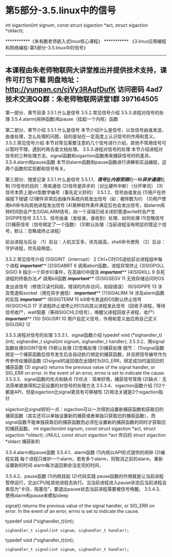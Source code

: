 # 第5部分-3.5.linux中的信号

int sigaction(int signum, const struct sigaction *act,
struct sigaction *oldact);

***********《朱有鹏老师嵌入式linux核心课程》 ***********
《3.linux应用编程和网络编程-第5部分-3.5.linux中的信号》

--------------------------------------------------------
本课程由朱老师物联网大讲堂推出并提供技术支持，课件可打包下载
网盘地址：http://yunpan.cn/cjVy3RAgfDufK 访问密码 4ad7
技术交流QQ群：朱老师物联网讲堂1群 397164505
--------------------------------------------------------

第一部分、章节目录
3.5.1.什么是信号
3.5.2.常见信号介绍
3.5.3.进程对信号的处理
3.5.4.alarm(闹钟函数)和pause（挂起一个内核）函数

第二部分、章节介绍
3.5.1.什么是信号
	本节介绍什么是信号，以及信号由谁发送、由谁处理，怎么处理的问题，目的是站在一定高度上认识信号的作用和意义。
3.5.2.常见信号介绍
	本节对常见需要注意的几个信号进行介绍，其他不常用信号可以暂时不理，遇到时再去查文档处理。
3.5.3.进程对信号的处理
	本节介绍进程对信号的三种处理方法，signal函数和sigaction函数用来捕获信号时的差异。
3.5.4.alarm和pause函数
	本节对alarm函数和pause函数进行讲解和实战编程，这两个函数的实现都和信号有关。
	

第三部分、随堂记录
3.5.1.什么是信号
3.5.1.1、***信号***是***内容受限***的一种***异步通信***机制
(1)信号的目的：用来通信
(2)信号是异步的（对比硬件中断）（分开审讯）
(3)信号本质上是int型数字编号（事先定义好的）
3.5.1.2、信号由谁发出
(1)用户在终端按下按键
(2)硬件异常后由操作系统内核发出信号（如：被除数为0）
(3)用户使用kill命令向其他进程发出信号
(4)某种软件条件满足后也会发出信号，如alarm闹钟时间到会产生SIGALARM信号，向一个读端已经关闭的管道write时会产生SIGPIPE信号
3.5.1.3、信号由谁（发给谁，谁收到）处理、如何处理
(1)忽略信号
(2)捕获信号（信号绑定了一个函数）
(3)默认处理（当前进程没有明显的管这个信号，默认：忽略或终止进程）

前台进程与后台
（1）前台：人机交互多，优先级高，shell命令使用
（2）后台：守护进程，优先级稍低，

3.5.2.常见信号介绍
(1)SIGINT（interrupt）    2		Ctrl+C时OS送给前台进程组中每个进程    *****important*******
(2)SIGABRT			6		调用abort函数，进程异常终止
(3)SIGPOLL	SIGIO	8		指示一个异步IO事件，在高级IO中提及    *****important*******
(4)SIGKILL			9		杀死进程的终极办法🗡   调用kill函数      *****important*******
(5)SIGSEGV			11		无效存储访问时OS发出该信号（修改只读代码段，错误的内存访问，如段错误） 
(6)SIGPIPE			13		涉及管道和socket（用在异步通信） *****important*******
(7)SIGALRM			14		涉及alarm函数的实现      *****important*******
(8)SIGTERM			15		kill命令发送的OS默认终止信号
(9)SIGCHLD			17		子进程终止或停止时OS向其父进程发此信号（回收子进程，等待信号收尸，wait阻塞（等待SIGCHLD信号），唤醒父进程回收子进程，收尸） *****important*******
(10)
SIGUSR1				10		用户自定义信号，作用和意义由应用自己定义
SIGUSR2				12

3.5.3.进程对信号的处理
3.5.3.1、signal函数介绍
       typedef void (*sighandler_t)(int);
       sighandler_t signal(int signum, sighandler_t handler);
3.5.3.2、用signal函数处理SIGINT信号
(1)默认处理
(2)忽略处理
(3)捕获处理
细节：
(1)signal函数绑定一个捕获函数后信号发生后会自动执行绑定的捕获函数，并且把信号编号作为传参传给捕获函数
(2)signal的返回值在出错时为SIG_ERR，绑定成功时返回旧的捕获函数
(3)   signal() returns the previous value of the signal handler, or SIG_ERR on error.  In the
       event of an error, errno is set to indicate the cause.
3.5.3.3、signal函数的优点和缺点
(1)优点：简单好用，捕获信号常用
(2)缺点：无法简单直接得知之前设置的对信号的处理方法
3.5.3.4、sigaction函数介绍
(1)2个都是API，但是sigaction比signal更具有可移植性
(2)用法关键是2个sigaction指针

sigaction比signal好的一点：sigaction可以一次得到设置新捕获函数和获取旧的捕获函数（其实还可以单独设置新的捕获或者单独只获取旧的捕获函数），而signal函数不能单独获取旧的捕获函数而必须在设置新的捕获函数的同时才获取旧的捕获函数。
int sigaction(int signum, const struct sigaction *act, struct sigaction *oldact); //NULL
const struct sigaction *act  传旧的
struct sigaction *oldact  捕获新的

3.5.4.alarm和pause函数
3.5.4.1、alarm函数
(1)内核以API形式提供的闹钟
(2)编程实践
每个进程只维护一个alarm，若有多个alarm，则取消之前的alarm，重新设置新的时间
alarm每次返回剩余没走完的时间，

3.5.4.2、pause函数
(1)内核挂起
(2)代码实践
pause函数的作用就是让当前进程暂停运行，交出CPU给其他进程去执行。当当前进程进入pause状态后当前进程会表现为“卡住、阻塞住”，要退出pause状态当前进程需要被信号唤醒。
3.5.4.3、使用alarm和pause来模拟sleep

signal() returns the previous value of the signal handler, or SIG_ERR on error. In the
event of an error, errno is set to indicate the cause.

typedef void (*sighandler_t)(int);

```
sighandler_t signal(int signum, sighandler_t handler);
```

typedef void (*sighandler_t)(int);

```
sighandler_t signal(int signum, sighandler_t handler);
```